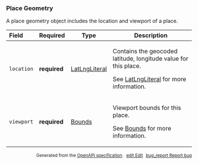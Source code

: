 <!--- This is a generated file, do not edit! -->
<!--- [START maps_http_schema_placegeometry] -->
<h3 class="schema-object" id="PlaceGeometry">Place Geometry</h3>

A place geometry object includes the location and viewport of a place.

| Field      | Required     | Type                                            | Description                                                                                                                                                                               |
| :--------- | ------------ | ----------------------------------------------- | ----------------------------------------------------------------------------------------------------------------------------------------------------------------------------------------- |
| `location` | **required** | [LatLngLiteral](#LatLngLiteral "LatLngLiteral") | <div class="ref-property-description"><p>Contains the geocoded latitude, longitude value for this place.</p><p>See <a href="#LatLngLiteral">LatLngLiteral</a> for more information.</div> |
| `viewport` | **required** | [Bounds](#Bounds "Bounds")                      | <div class="ref-property-description"><p>Viewport bounds for this place.</p><p>See <a href="#Bounds">Bounds</a> for more information.</div>                                               |

<p style="text-align: right; font-size: smaller;">Generated from the <a class="gc-analytics-event" data-category="GMP" data-label="openapi-github" href="https://github.com/googlemaps/openapi-specification" title="Google Maps Platform OpenAPI Specification" class="external">OpenAPI specification</a>.
<a class="gc-analytics-event" data-category="GMP" data-label="openapi-github" style="margin-left: 5px;" href="https://github.com/googlemaps/openapi-specification/blob/main/specification/schema" title="Edit on GitHub"><span class="material-icons">edit</span> Edit</a>
<a class="gc-analytics-event" data-category="GMP" data-label="openapi-github" style="margin-left: 5px;" href="https://github.com/googlemaps/openapi-specification/issues/new?assignees=&labels=type%3A+bug%2C+triage+me&template=bug_report.md&title=[schema] Bug - PlaceGeometry" title="File bug for schema on GitHub"><span class="material-icons">bug_report</span> Report bug</a>
</p>

<!--- [END maps_http_schema_placegeometry] -->
